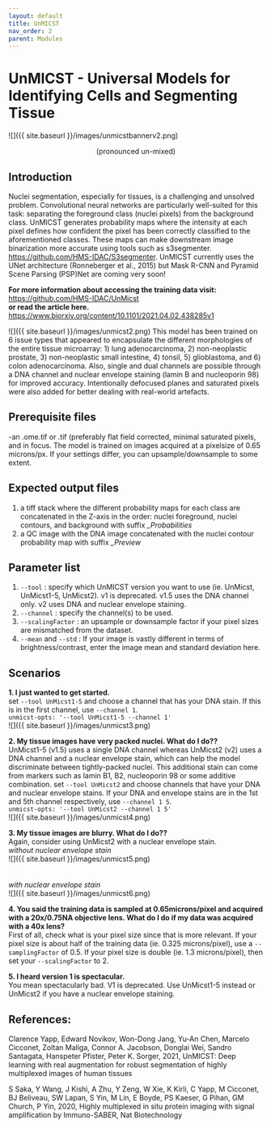 ```yaml
---
layout: default
title: UnMICST
nav_order: 2
parent: Modules
---
```


# UnMICST - Universal Models for Identifying Cells and Segmenting Tissue <br>
![]({{ site.baseurl }}/images/unmicstbannerv2.png) <br>
<p align="center"> 
  (pronounced un-mixed)
</p>

## Introduction
Nuclei segmentation, especially for tissues, is a challenging and unsolved problem. Convolutional neural networks are particularly well-suited for this task: separating the foreground class (nuclei pixels) from the background class. UnMICST generates probability maps where the intensity at each pixel defines how confident the pixel has been correctly classified to the aforementioned classes. These maps can make downstream image binarization more accurate using tools such as s3segmenter. https://github.com/HMS-IDAC/S3segmenter. UnMICST currently uses the UNet architecture (Ronneberger et al., 2015) but Mask R-CNN and Pyramid Scene Parsing (PSP)Net are coming very soon!

**For more information about accessing the training data visit:** https://github.com/HMS-IDAC/UnMicst <br>
**or read the article here.** https://www.biorxiv.org/content/10.1101/2021.04.02.438285v1 

![]({{ site.baseurl }}/images/unmicst2.png)
This model has been trained on 6 issue types that appeared to encapsulate the different morphologies of the entire tissue microarray: 1) lung adenocarcinoma, 2) non-neoplastic prostate, 3) non-neoplastic small intestine, 4) tonsil, 5) glioblastoma, and 6) colon adenocarcinoma. Also, single and dual channels are possible through a DNA channel and nuclear envelope staining (lamin B and nucleoporin 98) for improved accuracy. Intentionally defocused planes and saturated pixels were also added for better dealing with real-world artefacts.


## Prerequisite files
-an .ome.tif or .tif  (preferably flat field corrected, minimal saturated pixels, and in focus. The model is trained on images acquired at a pixelsize of 0.65 microns/px. If your settings differ, you can upsample/downsample to some extent.

## Expected output files
1. a tiff stack where the different probability maps for each class are concatenated in the Z-axis in the order: nuclei foreground, nuclei contours, and background with suffix *_Probabilities*
2. a QC image with the DNA image concatenated with the nuclei contour probability map with suffix *_Preview*

## Parameter list
1. `--tool` : specify which UnMICST version you want to use (ie. UnMicst, UnMicst1-5, UnMicst2). v1 is deprecated. v1.5 uses the DNA channel only. v2 uses DNA and nuclear envelope staining.
2. `--channel` : specify the channel(s) to be used. 
3. `--scalingFactor` : an upsample or downsample factor if your pixel sizes are mismatched from the dataset.
4. `--mean` and `--std` : If your image is vastly different in terms of brightness/contrast, enter the image mean and standard deviation here.

## Scenarios
**1. I just wanted to get started.** <br>
set `--tool UnMicst1-5` and choose a channel that has your DNA stain. If this is in the first channel, use `--channel 1`. <br>
`unmicst-opts: '--tool UnMicst1-5 --channel 1'` <br>
![]({{ site.baseurl }}/images/unmicst3.png) <br>

**2. My tissue images have very packed nuclei. What do I do??**<br>
UnMicst1-5 (v1.5) uses a single DNA channel whereas UnMicst2 (v2) uses a DNA channel and a nuclear envelope stain, which can help the model discriminate between tightly-packed nuclei. This additional stain can come from markers such as lamin B1, B2, nucleoporin 98 or some additive combination. 
set `--tool UnMicst2` and choose channels that have your DNA and nuclear envelope stains. If your DNA and envelope stains are in the 1st and 5th channel respectively, use `--channel 1 5`. <br>
`unmicst-opts: '--tool UnMicst2 --channel 1 5'` <br>
![]({{ site.baseurl }}/images/unmicst4.png) <br>

**3. My tissue images are blurry. What do I do??**<br>
Again, consider using UnMicst2 with a nuclear envelope stain.<br>
*without nuclear envelope stain*<br>
![]({{ site.baseurl }}/images/unmicst5.png) <br>
<br>
<br>
*with nuclear envelope stain*<br>
![]({{ site.baseurl }}/images/unmicst6.png) <br>

**4. You said the training data is sampled at 0.65microns/pixel and acquired with a 20x/0.75NA objective lens. What do I do if my data was acquired with a 40x lens?**<br>
First of all, check what is your pixel size since that is more relevant. If your pixel size is about half of the training data (ie. 0.325 microns/pixel), use a `--samplingFactor` of 0.5. If your pixel size is double (ie. 1.3 microns/pixel), then set your `--scalingFactor` to 2.

**5. I heard version 1 is spectacular.**<br>
You mean spectacularly bad. V1 is deprecated. Use UnMicst1-5 instead or UnMicst2 if you have a nuclear envelope staining.


## References: <br/>
Clarence Yapp, Edward Novikov, Won-Dong Jang, Yu-An Chen, Marcelo Cicconet, Zoltan Maliga, Connor A. Jacobson, Donglai Wei, Sandro Santagata, Hanspeter Pfister, Peter K. Sorger, 2021, UnMICST: Deep learning with real augmentation for robust segmentation of highly multiplexed images of human tissues

S Saka, Y Wang, J Kishi, A Zhu, Y Zeng, W Xie, K Kirli, C Yapp, M Cicconet, BJ Beliveau, SW Lapan, S Yin, M Lin, E Boyde, PS Kaeser, G Pihan, GM Church, P Yin, 2020, Highly multiplexed in situ protein imaging with signal amplification by Immuno-SABER, Nat Biotechnology 


